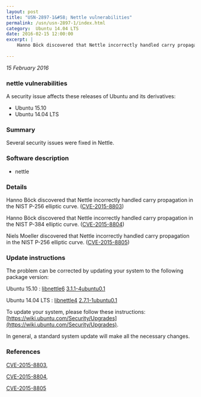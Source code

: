 ```yaml
---
layout: post
title: "USN-2897-1&#58; Nettle vulnerabilities"
permalink: /usn/usn-2897-1/index.html
category:  Ubuntu 14.04 LTS
date: 2016-02-15 12:00:00
excerpt: |
    Hanno Böck discovered that Nettle incorrectly handled carry propagation in the NIST P-256 elliptic curve. ([CVE-2015-8803](http://people.ubuntu.com/~ubuntu-security/cve/CVE-2015-8803))
    
--- 
```

 
 

*15 February 2016*

### nettle vulnerabilities

A security issue affects these releases of Ubuntu and its derivatives:

* Ubuntu 15.10
* Ubuntu 14.04 LTS

### Summary

Several security issues were fixed in Nettle. 

### Software description

* nettle 

### Details

Hanno Böck discovered that Nettle incorrectly handled carry propagation in the NIST P-256 elliptic curve. ([CVE-2015-8803](http://people.ubuntu.com/~ubuntu-security/cve/CVE-2015-8803))

Hanno Böck discovered that Nettle incorrectly handled carry propagation in the NIST P-384 elliptic curve. ([CVE-2015-8804](http://people.ubuntu.com/~ubuntu-security/cve/CVE-2015-8804))

Niels Moeller discovered that Nettle incorrectly handled carry propagation in the NIST P-256 elliptic curve. ([CVE-2015-8805](http://people.ubuntu.com/~ubuntu-security/cve/CVE-2015-8805)) 

### Update instructions

The problem can be corrected by updating your system to the following package version:

Ubuntu 15.10
 : [libnettle6](https://launchpad.net/ubuntu/+source/nettle) <span> [3.1.1-4ubuntu0.1](https://launchpad.net/ubuntu/+source/nettle/3.1.1-4ubuntu0.1) </span> 

Ubuntu 14.04 LTS
 : [libnettle4](https://launchpad.net/ubuntu/+source/nettle) <span> [2.7.1-1ubuntu0.1](https://launchpad.net/ubuntu/+source/nettle/2.7.1-1ubuntu0.1) </span> 

To update your system, please follow these instructions: [https://wiki.ubuntu.com/Security/Upgrades](https://wiki.ubuntu.com/Security/Upgrades).

In general, a standard system update will make all the necessary changes. 

### References

 
 [CVE-2015-8803](http://people.ubuntu.com/~ubuntu-security/cve/CVE-2015-8803), 

 [CVE-2015-8804](http://people.ubuntu.com/~ubuntu-security/cve/CVE-2015-8804), 

 [CVE-2015-8805](http://people.ubuntu.com/~ubuntu-security/cve/CVE-2015-8805)
 

